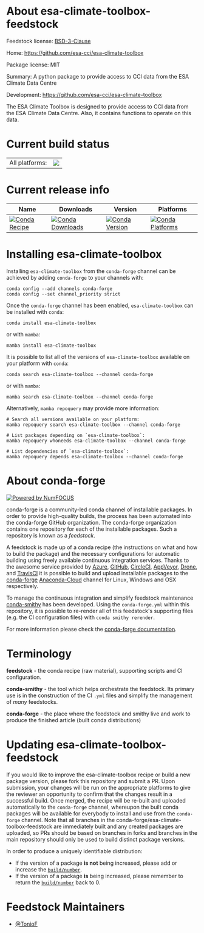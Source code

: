 About esa-climate-toolbox-feedstock
===================================

Feedstock license: [BSD-3-Clause](https://github.com/conda-forge/esa-climate-toolbox-feedstock/blob/main/LICENSE.txt)

Home: https://github.com/esa-cci/esa-climate-toolbox

Package license: MIT

Summary: A python package to provide access to CCI data from the ESA Climate Data Centre

Development: https://github.com/esa-cci/esa-climate-toolbox

The ESA Climate Toolbox is designed to provide access to CCI data
from the ESA Climate Data Centre.
Also, it contains functions to operate on this data.


Current build status
====================


<table><tr><td>All platforms:</td>
    <td>
      <a href="https://dev.azure.com/conda-forge/feedstock-builds/_build/latest?definitionId=20061&branchName=main">
        <img src="https://dev.azure.com/conda-forge/feedstock-builds/_apis/build/status/esa-climate-toolbox-feedstock?branchName=main">
      </a>
    </td>
  </tr>
</table>

Current release info
====================

| Name | Downloads | Version | Platforms |
| --- | --- | --- | --- |
| [![Conda Recipe](https://img.shields.io/badge/recipe-esa--climate--toolbox-green.svg)](https://anaconda.org/conda-forge/esa-climate-toolbox) | [![Conda Downloads](https://img.shields.io/conda/dn/conda-forge/esa-climate-toolbox.svg)](https://anaconda.org/conda-forge/esa-climate-toolbox) | [![Conda Version](https://img.shields.io/conda/vn/conda-forge/esa-climate-toolbox.svg)](https://anaconda.org/conda-forge/esa-climate-toolbox) | [![Conda Platforms](https://img.shields.io/conda/pn/conda-forge/esa-climate-toolbox.svg)](https://anaconda.org/conda-forge/esa-climate-toolbox) |

Installing esa-climate-toolbox
==============================

Installing `esa-climate-toolbox` from the `conda-forge` channel can be achieved by adding `conda-forge` to your channels with:

```
conda config --add channels conda-forge
conda config --set channel_priority strict
```

Once the `conda-forge` channel has been enabled, `esa-climate-toolbox` can be installed with `conda`:

```
conda install esa-climate-toolbox
```

or with `mamba`:

```
mamba install esa-climate-toolbox
```

It is possible to list all of the versions of `esa-climate-toolbox` available on your platform with `conda`:

```
conda search esa-climate-toolbox --channel conda-forge
```

or with `mamba`:

```
mamba search esa-climate-toolbox --channel conda-forge
```

Alternatively, `mamba repoquery` may provide more information:

```
# Search all versions available on your platform:
mamba repoquery search esa-climate-toolbox --channel conda-forge

# List packages depending on `esa-climate-toolbox`:
mamba repoquery whoneeds esa-climate-toolbox --channel conda-forge

# List dependencies of `esa-climate-toolbox`:
mamba repoquery depends esa-climate-toolbox --channel conda-forge
```


About conda-forge
=================

[![Powered by
NumFOCUS](https://img.shields.io/badge/powered%20by-NumFOCUS-orange.svg?style=flat&colorA=E1523D&colorB=007D8A)](https://numfocus.org)

conda-forge is a community-led conda channel of installable packages.
In order to provide high-quality builds, the process has been automated into the
conda-forge GitHub organization. The conda-forge organization contains one repository
for each of the installable packages. Such a repository is known as a *feedstock*.

A feedstock is made up of a conda recipe (the instructions on what and how to build
the package) and the necessary configurations for automatic building using freely
available continuous integration services. Thanks to the awesome service provided by
[Azure](https://azure.microsoft.com/en-us/services/devops/), [GitHub](https://github.com/),
[CircleCI](https://circleci.com/), [AppVeyor](https://www.appveyor.com/),
[Drone](https://cloud.drone.io/welcome), and [TravisCI](https://travis-ci.com/)
it is possible to build and upload installable packages to the
[conda-forge](https://anaconda.org/conda-forge) [Anaconda-Cloud](https://anaconda.org/)
channel for Linux, Windows and OSX respectively.

To manage the continuous integration and simplify feedstock maintenance
[conda-smithy](https://github.com/conda-forge/conda-smithy) has been developed.
Using the ``conda-forge.yml`` within this repository, it is possible to re-render all of
this feedstock's supporting files (e.g. the CI configuration files) with ``conda smithy rerender``.

For more information please check the [conda-forge documentation](https://conda-forge.org/docs/).

Terminology
===========

**feedstock** - the conda recipe (raw material), supporting scripts and CI configuration.

**conda-smithy** - the tool which helps orchestrate the feedstock.
                   Its primary use is in the construction of the CI ``.yml`` files
                   and simplify the management of *many* feedstocks.

**conda-forge** - the place where the feedstock and smithy live and work to
                  produce the finished article (built conda distributions)


Updating esa-climate-toolbox-feedstock
======================================

If you would like to improve the esa-climate-toolbox recipe or build a new
package version, please fork this repository and submit a PR. Upon submission,
your changes will be run on the appropriate platforms to give the reviewer an
opportunity to confirm that the changes result in a successful build. Once
merged, the recipe will be re-built and uploaded automatically to the
`conda-forge` channel, whereupon the built conda packages will be available for
everybody to install and use from the `conda-forge` channel.
Note that all branches in the conda-forge/esa-climate-toolbox-feedstock are
immediately built and any created packages are uploaded, so PRs should be based
on branches in forks and branches in the main repository should only be used to
build distinct package versions.

In order to produce a uniquely identifiable distribution:
 * If the version of a package **is not** being increased, please add or increase
   the [``build/number``](https://docs.conda.io/projects/conda-build/en/latest/resources/define-metadata.html#build-number-and-string).
 * If the version of a package **is** being increased, please remember to return
   the [``build/number``](https://docs.conda.io/projects/conda-build/en/latest/resources/define-metadata.html#build-number-and-string)
   back to 0.

Feedstock Maintainers
=====================

* [@TonioF](https://github.com/TonioF/)

